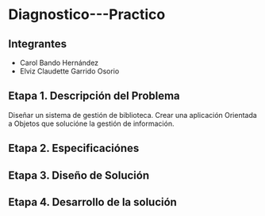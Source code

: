 # Diagnostico---Practico
## Integrantes
- Carol Bando Hernández
- Elviz Claudette Garrido Osorio
  
## Etapa 1. Descripción del Problema
Diseñar un sistema de gestión de biblioteca. Crear una aplicación Orientada a Objetos que solucióne la gestión de información.

## Etapa 2. Especificaciónes

## Etapa 3. Diseño de Solución 

## Etapa 4. Desarrollo de la solución 
